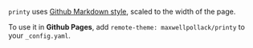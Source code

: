 `printy` uses [Github Markdown style](https://github.com/sindresorhus/github-markdown-css), scaled to the width of the page.

To use it in **Github Pages**, add `remote-theme: maxwellpollack/printy` to your `_config.yaml`.